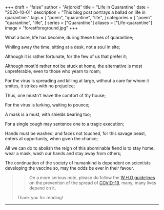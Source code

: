 +++
draft = "false"
author = "Arjdroid"
title = "Life in Quarantine"
date = "2020-10-01"
description = "This blog post portrays a ballad on life in quarantine."
tags = [
    "poem",
    "quarantine",
    "life",
]
categories = [
    "poem",
    "quarantine",
    "life",
]
series = ["Quarantine"]
aliases = ["Life-quarantine"]
image = "forestforeground.jpg"
+++

What a bore, life has become, during these times of quarantine;

Whiling away the time, sitting at a desk, not a soul in site;

Although it is rather fortunate, for the few of us that prefer it;

Although most'd rather not be stuck at home, the alternative is most unpreferable, even to those who yearn to roam;

For the virus is spreading and killing at large, without a care for whom it smites, it strikes with no prejudice;

Thus, one mustn't leave the comfort of thy house;

For the virus is lurking, waiting to pounce;

A mask is a must, with shields bearing too;

For a single cough may sentence one to a tragic execution;

Hands must be washed, and faces not touched, for this savage beast, enters at opportunity, when given the chance;

All we can do to abolish the reign of this abominable fiend is to stay home, wear a mask, wash our hands and stay away from others;

The continuation of the society of humankind is dependent on scientists developing the vaccine so, may the odds be ever in their favour.

>> On a more serious note, please do follow the [W.H.O guidelines](https://www.who.int/health-topics/coronavirus) on the prevention of the spread of [COVID-19](https://duckduckgo.com/?q=covid-19), many, many lives depend on it.
>
> Thank you for reading!

---
